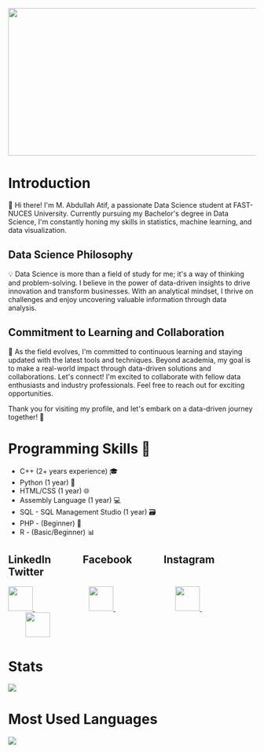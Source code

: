 

<img height="300" width="1000" src="https://github.com/Mabdullahatif/Mabdullahatif/assets/113658337/dd35b673-599e-47dd-b609-b2d8d3984846"/>


# Introduction

👋 Hi there! I'm M. Abdullah Atif, a passionate Data Science student at FAST-NUCES University. Currently pursuing my Bachelor's degree in Data Science, I'm constantly honing my skills in statistics, machine learning, and data visualization.

## Data Science Philosophy

💡 Data Science is more than a field of study for me; it's a way of thinking and problem-solving. I believe in the power of data-driven insights to drive innovation and transform businesses. With an analytical mindset, I thrive on challenges and enjoy uncovering valuable information through data analysis.

## Commitment to Learning and Collaboration

🚀 As the field evolves, I'm committed to continuous learning and staying updated with the latest tools and techniques. Beyond academia, my goal is to make a real-world impact through data-driven solutions and collaborations. Let's connect! I'm excited to collaborate with fellow data enthusiasts and industry professionals. Feel free to reach out for exciting opportunities.

Thank you for visiting my profile, and let's embark on a data-driven journey together! 🤝




# Programming Skills 🚀

- C++ (2+ years experience) 🎓
- Python (1 year) 🐍
- HTML/CSS (1 year) 🌐
- Assembly Language (1 year) 💻
- SQL - SQL Management Studio (1 year) 🗃️
- PHP - (Beginner) 🚧
- R - (Basic/Beginner) 📊

## LinkedIn &nbsp; &nbsp; &nbsp; &nbsp; &nbsp; &nbsp; Facebook &nbsp; &nbsp; &nbsp; &nbsp; &nbsp; &nbsp; Instagram &nbsp; &nbsp; &nbsp; &nbsp; &nbsp; &nbsp; Twitter
<a href="https://www.linkedin.com/in/muhammad-abdullah-atif/">
    <img height="50" src="https://cdn2.iconfinder.com/data/icons/social-icon-3/512/social_style_3_in-306.png"/>
</a> &nbsp; &nbsp; &nbsp; &nbsp; &nbsp; &nbsp;&nbsp; &nbsp; &nbsp; &nbsp; &nbsp; &nbsp;&nbsp; &nbsp;&nbsp;&nbsp;

<a href="https://www.facebook.com/abdullahatif362/">
    <img height="50" src="https://cdn0.iconfinder.com/data/icons/social-flat-rounded-rects/512/facebook-64.png"/>
</a> &nbsp; &nbsp; &nbsp; &nbsp; &nbsp; &nbsp;&nbsp; &nbsp; &nbsp; &nbsp; &nbsp; &nbsp;&nbsp; &nbsp;&nbsp;&nbsp;&nbsp;&nbsp;&nbsp;

<a href="https://www.instagram.com/abdullah._.atif/">
    <img height="50" src="https://cdn2.iconfinder.com/data/icons/social-media-applications/64/social_media_applications_3-instagram-64.png"/>
</a> &nbsp; &nbsp; &nbsp; &nbsp; &nbsp; &nbsp;&nbsp; &nbsp; &nbsp; &nbsp; &nbsp; &nbsp;&nbsp; &nbsp;&nbsp;&nbsp;&nbsp;&nbsp; &nbsp;&nbsp;

<a href="https://www.twitter.com/abd_allah_atif/">
    <img height="50" src="https://cdn3.iconfinder.com/data/icons/2018-social-media-logotypes/1000/2018_social_media_popular_app_logo_twitter-64.png"/>
</a>


# Stats
<img src="https://github-readme-streak-stats.herokuapp.com?user=Mabdullahatif&theme=burnt-neon"/>

# Most Used Languages

<img src="https://github-readme-stats.vercel.app/api/top-langs?username=Mabdullahatif&theme=dark"/>
  

